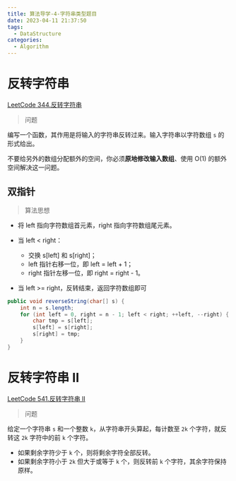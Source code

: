 ```yaml
---
title: 算法导学-4-字符串类型题目
date: 2023-04-11 21:37:50
tags: 
  - DataStructure
categories: 
  - Algorithm
---
```


# 反转字符串

[LeetCode 344.反转字符串](https://leetcode.cn/problems/reverse-string/)

> 问题

编写一个函数，其作用是将输入的字符串反转过来。输入字符串以字符数组 `s` 的形式给出。

不要给另外的数组分配额外的空间，你必须**原地修改输入数组**、使用 O(1) 的额外空间解决这一问题。

## 双指针

> 算法思想

* 将 left 指向字符数组首元素，right 指向字符数组尾元素。
* 当 left < right：
  * 交换 s[left] 和 s[right]；
  * left 指针右移一位，即 left = left + 1；
  * right 指针左移一位，即 right = right - 1。

* 当 left >= right，反转结束，返回字符数组即可

```java
public void reverseString(char[] s) {
    int n = s.length;
    for (int left = 0, right = n - 1; left < right; ++left, --right) {
        char tmp = s[left];
        s[left] = s[right];
        s[right] = tmp;
    }
}
```

# 反转字符串 Ⅱ
[LeetCode 541.反转字符串 II](https://leetcode.cn/problems/reverse-string-ii/)

> 问题

给定一个字符串 `s` 和一个整数 `k`，从字符串开头算起，每计数至 `2k` 个字符，就反转这 `2k` 字符中的前 `k` 个字符。

* 如果剩余字符少于 `k` 个，则将剩余字符全部反转。
* 如果剩余字符小于 `2k` 但大于或等于 `k` 个，则反转前 `k` 个字符，其余字符保持原样。


